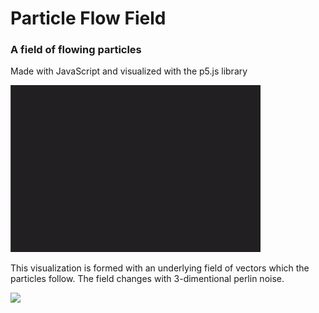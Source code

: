 # Particle Flow Field

### A field of flowing particles

Made with JavaScript and visualized with the p5.js library

<img src="assets/particle-field.gif" width="400px">

This visualization is formed with an underlying field of vectors which the particles follow. The field changes with 3-dimentional perlin noise.

<img src="assets/vector-field.gif" width="400px">
